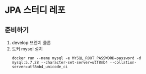 # JPA 스터디 레포

## 준비하기
1. develop 브랜치 클론
2. 도커 mysql 설치
    ```
   docker run --name mysql -e MYSQL_ROOT_PASSWORD=password -d mysql:5.7.28 --character-set-server=utf8mb4 --collation-server=utf8mb4_unicode_ci
   ```
